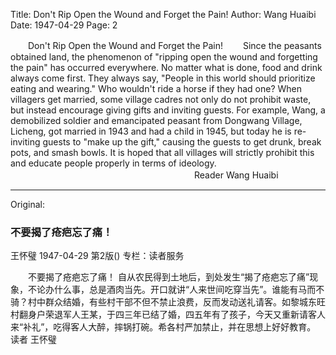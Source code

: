 Title: Don't Rip Open the Wound and Forget the Pain!
Author: Wang Huaibi
Date: 1947-04-29
Page: 2

　　Don't Rip Open the Wound and Forget the Pain!
　　Since the peasants obtained land, the phenomenon of "ripping open the wound and forgetting the pain" has occurred everywhere. No matter what is done, food and drink always come first. They always say, "People in this world should prioritize eating and wearing." Who wouldn't ride a horse if they had one? When villagers get married, some village cadres not only do not prohibit waste, but instead encourage giving gifts and inviting guests. For example, Wang, a demobilized soldier and emancipated peasant from Dongwang Village, Licheng, got married in 1943 and had a child in 1945, but today he is re-inviting guests to "make up the gift," causing the guests to get drunk, break pots, and smash bowls. It is hoped that all villages will strictly prohibit this and educate people properly in terms of ideology.
　　　　　　　　　　　　　　　　　　　　　Reader Wang Huaibi



<hr /> 

Original: 


### 不要揭了疮疤忘了痛！
王怀璧
1947-04-29
第2版()
专栏：读者服务

　　不要揭了疮疤忘了痛！
    自从农民得到土地后，到处发生“揭了疮疤忘了痛”现象，不论办什么事，总是酒肉当先。开口就讲“人来世间吃穿当先”。谁能有马而不骑？村中群众结婚，有些村干部不但不禁止浪费，反而发动送礼请客。如黎城东旺村翻身户荣退军人王某，于四三年已结了婚，四五年有了孩子，今天又重新请客人来“补礼”，吃得客人大醉，摔锅打碗。希各村严加禁止，并在思想上好好教育。
                                                读者  王怀璧
